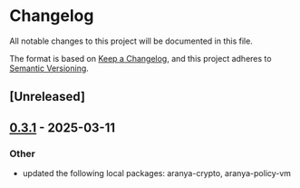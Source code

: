 # Changelog

All notable changes to this project will be documented in this file.

The format is based on [Keep a Changelog](https://keepachangelog.com/en/1.0.0/),
and this project adheres to [Semantic Versioning](https://semver.org/spec/v2.0.0.html).

## [Unreleased]

## [0.3.1](https://github.com/aranya-project/aranya-core/compare/aranya-device-ffi-v0.3.0...aranya-device-ffi-v0.3.1) - 2025-03-11

### Other

- updated the following local packages: aranya-crypto, aranya-policy-vm

